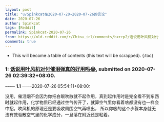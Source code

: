 ```yaml
---
layout: post
title: "u/Spinkcat在2020-07-20~2020-07-26的言论"
date: 2020-07-26
author: Spinkcat
tags: [Reddit]
permalink: Spinkcat-2020-07-26
from: https://old.reddit.com/r/China_irl/comments/hxrrp2/话说用叶风机对付催泪弹真的好用吗/
comments: true
---
```


* This will become a table of contents (this text will be scrapped).
{:toc}

### 1: [话说用叶风机对付催泪弹真的好用吗😂](https://old.reddit.com/r/China_irl/comments/hxrrp2/话说用叶风机对付催泪弹真的好用吗/), submitted on 2020-07-26 02:39:32+08:00.

----- __1.1__ -----2020-07-26 05:54:11+08:00:

没用，催泪烟不会因为你把白眼吹散就不起作用，真到起作用时是完全看不到东西时就起作用，化学物质已经通过空气传开了，就算空气里你看着啥都没有也一样会中招，吹风机的原理还是要吸收周围空气再喷出， 所以你吸的这个步骤本身就无法有效驱散空气里的化学成分，一旦落在附近还是粘着。

